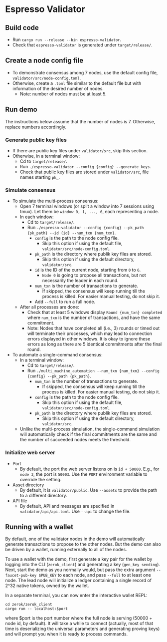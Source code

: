 # Espresso Validator

## Build code
* Run `cargo run --release --bin espresso-validator`.
* Check that `espresso-validator` is generated under `target/release/`.

## Create a node config file
* To demonstrate consensus among 7 nodes, use the default config file, `validator/src/node-config.toml`.
* Otherwise, create a `.toml` file similar to the default file but with information of the desired number of nodes.
    * Note: number of nodes must be at least 5.

## Run demo
The instructions below assume that the number of nodes is 7. Otherwise, replace numbers accordingly.

### Generate public key files
* If there are public key files under `validator/src`, skip this section.
* Otherwise, in a terminal window:
    * Cd to `target/release/`.
    * Run `./espresso-validator --config {config} --generate_keys`.
    * Check that public key files are stored under `validator/src`, file names starting `pk_`.

### Simulate consensus
* To simulate the multi-process consensus:
    * Open 7 terminal windows (or split a window into 7 sessions using tmux). Let them be `window 0, 1, ..., 6`, each representing a node.
    * In each window:
        * Cd to `target/release/`.
        * Run `./espresso-validator --config {config} --pk_path {pk_path} --id {id} --num_txn {num_txn}`.
            * `config` is the path to the node config file.
                * Skip this option if using the default file, `validator/src/node-config.toml`.
            * `pk_path` is the directory where publik key files are stored.
                * Skip this option if using the default directory, `validator/src`.
            * `id` is the ID of the current node, starting from `0` to `6`.
                * `Node 0` is going to propose all transactions, but not necessarily the leader in each round.
            * `num_txn` is the number of transactions to generate.
                * If skipped, the consensus will keep running till the process is killed. For easier manual testing, do not skip it.
            * Add `--full` to run a full node. 
    * After all processes are done:
        * Check that at least 5 windows display `Round {num_txn} completed` where `num_txn` is the number of transactions, and have the same commitment.
        * Note: Nodes that have completed all (i.e., 3) rounds or timed out will terminate their processes, which may lead to connection errors displayed in other windows. It is okay to ignore these errors as long as there are 5 identical commitments after the final round.
* To automate a single-command consensus:
    * In a terminal window:
        * Cd to `target/release/`.
        * Run `./multi_machine_automation --num_txn {num_txn} --config {config} --pk_path {pk_path}`.
            * `num_txn` is the number of transactions to generate.
                * If skipped, the consensus will keep running till the process is killed. For easier manual testing, do not skip it.
            * `config` is the path to the node config file.
                * Skip this option if using the default file, `validator/src/node-config.toml`.
            * `pk_path` is the directory where publik key files are stored.
                * Skip this option if using the default directory, `validator/src`.
    * Unlike the multi-process simulation, the single-command simulation will automatically check if the final commitments are the same and the number of succeeded nodes meets the threshold.

### Initialize web server
* Port
    * By default, the port the web server listens on is `id + 50000`. E.g., for `node 3`, the port is `50003`. Use the `PORT` environment variable to override the setting.
* Asset directory
    * By default, it is `validator/public`. Use `--assets` to provide the path to a different directory.
* API file
    * By default, API and messages are specified in `validator/api/api.toml`. Use `--api` to change the file.

## Running with a wallet
By default, one of the validator nodes in the demo will automatically generate transactions to propose to the other nodes. But the demo can also be driven by a wallet,
running externally to all of the nodes.

To use a wallet with the demo, first generate a key pair for the wallet by logging into the CLI (`zerok_client`) and generating a key (`gen_key sending`). Next,
start the demo as you normally would, but pass the extra argument `--faucet-pub-key $PUB_KEY` to each node, and pass `--full` to at least one node. The lead node will initialize a ledger containing a single record of 2^32 native tokens, owned by the wallet.

In a separate terminal, you can now enter the interactive wallet REPL:
```
cd zerok/zerok_client
cargo run -- localhost:$port
```
where $port is the port number where the full node is serving (50000 + node id, by default). It will take a while to connect (actually, most of that time is deserializing the universal parameters and generating proving keys) and will prompt you when it is ready to process commands.
